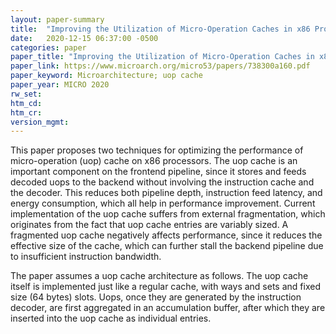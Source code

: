 ```yaml
---
layout: paper-summary
title:  "Improving the Utilization of Micro-Operation Caches in x86 Processors"
date:   2020-12-15 06:37:00 -0500
categories: paper
paper_title: "Improving the Utilization of Micro-Operation Caches in x86 Processors"
paper_link: https://www.microarch.org/micro53/papers/738300a160.pdf
paper_keyword: Microarchitecture; uop cache
paper_year: MICRO 2020
rw_set:
htm_cd:
htm_cr:
version_mgmt:
---
```


This paper proposes two techniques for optimizing the performance of micro-operation (uop) cache on x86 processors.
The uop cache is an important component on the frontend pipeline, since it stores and feeds decoded uops to the 
backend without involving the instruction cache and the decoder. This reduces both pipeline depth, instruction feed
latency, and energy consumption, which all help in performance improvement.
Current implementation of the uop cache suffers from external fragmentation, which originates from the fact that uop
cache entries are variably sized. A fragmented uop cache negatively affects performance, since it reduces the effective 
size of the cache, which can further stall the backend pipeline due to insufficient instruction bandwidth.

The paper assumes a uop cache architecture as follows. The uop cache itself is implemented just like a regular cache,
with ways and sets and fixed size (64 bytes) slots. Uops, once they are generated by the instruction decoder, are 
first aggregated in an accumulation buffer, after which they are inserted into the uop cache as individual entries.

